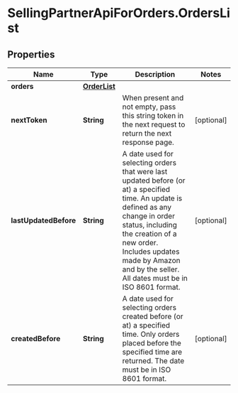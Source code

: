# SellingPartnerApiForOrders.OrdersList

## Properties
Name | Type | Description | Notes
------------ | ------------- | ------------- | -------------
**orders** | [**OrderList**](OrderList.md) |  | 
**nextToken** | **String** | When present and not empty, pass this string token in the next request to return the next response page. | [optional] 
**lastUpdatedBefore** | **String** | A date used for selecting orders that were last updated before (or at) a specified time. An update is defined as any change in order status, including the creation of a new order. Includes updates made by Amazon and by the seller. All dates must be in ISO 8601 format. | [optional] 
**createdBefore** | **String** | A date used for selecting orders created before (or at) a specified time. Only orders placed before the specified time are returned. The date must be in ISO 8601 format. | [optional] 
